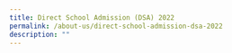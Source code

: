 ```yaml
---
title: Direct School Admission (DSA) 2022
permalink: /about-us/direct-school-admission-dsa-2022
description: ""
---
```

